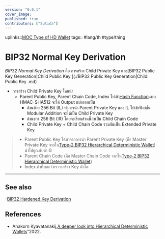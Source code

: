 ```yaml
---
version: "0.0.1"
cover_image:
published: true
contributors: ["Sutida"]
---
```

uplinks::[MOC Type of HD Wallet](./MOC%20Type%20of%20HD%20Wallet.md)
tags:: #lang/th #type/thing

# BIP32 Normal Key Derivation
 *BIP32 Normal Key Derivation* คือ การสร้าง Child Private Key และ[BIP32 Public Key Generation|Child Public Key ](./BIP32 Public Key Generation|Child Public Key .md)
 
 - การสร้าง Child Private Key  โดยนำ
    - Parent Public Key, Parent Chain Code,  Index  ไปเข้า[Hash Function](./Hash%20Function.md)แบบ HMAC-SHA512 จะได้ Output แบ่งออกเป็น 
	    - ด้านซ้าย 256 Bit (IL) ทำการนำ Parent Private Key และ IL ไปเข้าฟังก์ชั่น  Modular Addition  จะได้เป็น Child Private Key 
	    - ด้านขวา 256 Bit (IR) โดยจะเรียกส่วนนี้ว่าเป็น Child Chain Code 
	    -  Child Private Key + Child Chain Code  รวมกันเป็น Extended Private Key
	
> - Parent Public Key ได้มาจากการนำ Parent Private Key (คือ Master Private Key จากใน[Type-2 BIP32 Hierarchical Deterministic Wallet](./Type-2%20BIP32%20Hierarchical%20Deterministic%20Wallet.md)) นำไปคูณกับค่า G
> - Parent Chain Code (คือ Master Chain Code จากใน[Type-2 BIP32 Hierarchical Deterministic Wallet](./Type-2%20BIP32%20Hierarchical%20Deterministic%20Wallet.md))
> -  Index ค่าที่บอกว่าเราจะสร้าง Key ตัวใด

---
## See also
-[BIP32 Hardened Key Derivation](./BIP32%20Hardened%20Key%20Derivation.md)
## References
- Anakorn Kyavatanakij,[A deeper look into Hierarchical Deterministic Wallets](./A%20deeper%20look%20into%20Hierarchical%20Deterministic%20Wallets.md)"2022.
